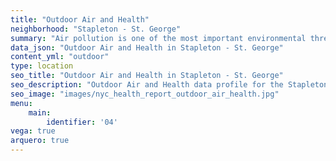 ```yaml
---
title: "Outdoor Air and Health"
neighborhood: "Stapleton - St. George"
summary: "Air pollution is one of the most important environmental threats to urban populations and while all people are exposed, pollutant emissions, levels of exposure, and population vulnerability vary across neighborhoods. Exposures to common air pollutants have been linked to respiratory and cardiovascular diseases, cancers, and premature deaths."
data_json: "Outdoor Air and Health in Stapleton - St. George"
content_yml: "outdoor"
type: location
seo_title: "Outdoor Air and Health in Stapleton - St. George"
seo_description: "Outdoor Air and Health data profile for the Stapleton - St. George neighborhood of NYC."
seo_image: "images/nyc_health_report_outdoor_air_health.jpg"
menu:
    main:
        identifier: '04'
vega: true
arquero: true
---
```

